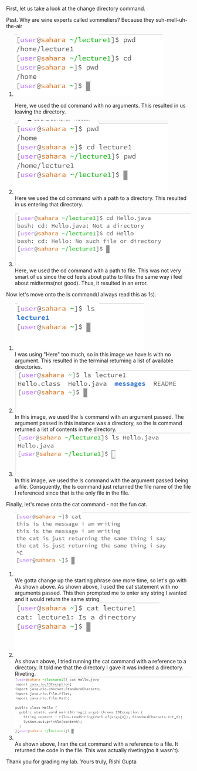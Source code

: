First, let us take a look at the change directory command.

Psst. Why are wine experts called sommeliers? Because they suh-mell-uh-the-air

1. ![Image](screenshots/Lab1A.PNG)  

   Here, we used the cd command with no arguments. This resulted in us leaving the directory.  
3. ![Image](screenshots/Lab1B.PNG)  
  Here we used the cd command with a path to a directory. This resulted in us entering that directory. 
4. ![Image](screenshots/Lab1C.PNG)  
   Here, we used the cd command with a path to file. This was not very smart of us since the cd feels about paths to files the same way i feel about midterms(not good). Thus, it resulted in an error.

Now let's move onto the ls command(I always read this as 1s).

1. ![Image](screenshots/Lab1D.PNG)  
  I was using "Here" too much, so in this image we have ls with no argument. This resulted in the terminal returning a list of available directories.
2. ![Image](screenshots/Lab1E.PNG)  
   In this image, we used the ls command with an argument passed. The argument passed in this instance was a directory, so the ls command returned a list of contents in the directory.
3. ![Image](screenshots/Lab1F.PNG)  
   In this image, we used the ls command with the argument passed being a file. Consquently, the ls command just returned the file name of the file I referenced since that is the only file in the file.

Finally, let's move onto the cat command - not the fun cat.

1. ![Image](screenshots/Lab1G.PNG)  
   We gotta change up the starting phrase one more time, so let's go with As shown above. As shown above, I used the cat statement with no arguments passed. This then prompted me to enter any string I wanted and it would return the same string.
2. ![Image](screenshots/Lab1H.PNG)  
   As shown above, I tried running the cat command with a reference to a directory. It told me that the directory I gave it was indeed a directory. Riveting. 
3. ![Image](screenshots/Lab1I.PNG)  
   As shown above, I ran the cat command with a reference to a file. It returned the code in the file. This was actually riveting(no it wasn't).

Thank you for grading my lab. Yours truly,
    Rishi Gupta
